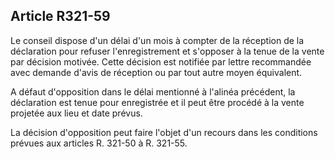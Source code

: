 Article R321-59
----
Le conseil dispose d'un délai d'un mois à compter de la réception de la
déclaration pour refuser l'enregistrement et s'opposer à la tenue de la vente
par décision motivée. Cette décision est notifiée par lettre recommandée avec
demande d'avis de réception ou par tout autre moyen équivalent.

A défaut d'opposition dans le délai mentionné à l'alinéa précédent, la
déclaration est tenue pour enregistrée et il peut être procédé à la vente
projetée aux lieu et date prévus.

La décision d'opposition peut faire l'objet d'un recours dans les conditions
prévues aux articles R. 321-50 à R. 321-55.
